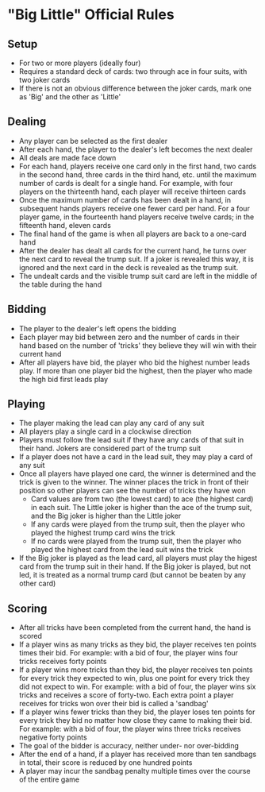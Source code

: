 # "Big Little" Official Rules

## Setup
- For two or more players (ideally four)
- Requires a standard deck of cards: two through ace in four suits, with two joker cards
- If there is not an obvious difference between the joker cards, mark one as 'Big' and the other as 'Little'

## Dealing
- Any player can be selected as the first dealer
- After each hand, the player to the dealer's left becomes the next dealer
- All deals are made face down
- For each hand, players receive one card only in the first hand, two cards in the second hand, three cards in the third hand, etc. until the maximum number of cards is dealt for a single hand.  For example, with four players on the thirteenth hand, each player will receive thirteen cards
- Once the maximum number of cards has been dealt in a hand, in subsequent hands players receive one fewer card per hand.  For a four player game, in the fourteenth hand players receive twelve cards; in the fifteenth hand, eleven cards
- The final hand of the game is when all players are back to a one-card hand
- After the dealer has dealt all cards for the current hand, he turns over the next card to reveal the trump suit.  If a joker is revealed this way, it is ignored and the next card in the deck is revealed as the trump suit.
- The undealt cards and the visible trump suit card are left in the middle of the table during the hand

## Bidding
- The player to the dealer's left opens the bidding
- Each player may bid between zero and the number of cards in their hand based on the number of 'tricks' they believe they will win with their current hand
- After all players have bid, the player who bid the highest number leads play.  If more than one player bid the highest, then the player who made the high bid first leads play

## Playing
- The player making the lead can play any card of any suit
- All players play a single card in a clockwise direction
- Players must follow the lead suit if they have any cards of that suit in their hand.  Jokers are considered part of the trump suit
- If a player does not have a card in the lead suit, they may play a card of any suit
- Once all players have played one card, the winner is determined and the trick is given to the winner.  The winner places the trick in front of their position so other players can see the number of tricks they have won
    - Card values are from two (the lowest card) to ace (the highest card) in each suit.  The Little joker is higher than the ace of the trump suit, and the Big joker is higher than the Little joker
    - If any cards were played from the trump suit, then the player who played the highest trump card wins the trick
    - If no cards were played from the trump suit, then the player who played the highest card from the lead suit wins the trick
- If the Big joker is played as the lead card, all players must play the higest card from the trump suit in their hand.  If the Big joker is played, but not led, it is treated as a normal trump card (but cannot be beaten by any other card)

## Scoring
- After all tricks have been completed from the current hand, the hand is scored
- If a player wins as many tricks as they bid, the player receives ten points times their bid.  For example: with a bid of four, the player wins four tricks receives forty points
- If a player wins more tricks than they bid, the player receives ten points for every trick they expected to win, plus one point for every trick they did not expect to win.  For example: with a bid of four, the player wins six tricks and receives a score of forty-two.  Each extra point a player receives for tricks won over their bid is called a 'sandbag'
- If a player wins fewer tricks than they bid, the player loses ten points for every trick they bid no matter how close they came to making their bid.  For example: with a bid of four, the player wins three tricks receives negative forty points
- The goal of the bidder is accuracy, neither under- nor over-bidding
- After the end of a hand, if a player has received more than ten sandbags in total, their score is reduced by one hundred points
- A player may incur the sandbag penalty multiple times over the course of the entire game
